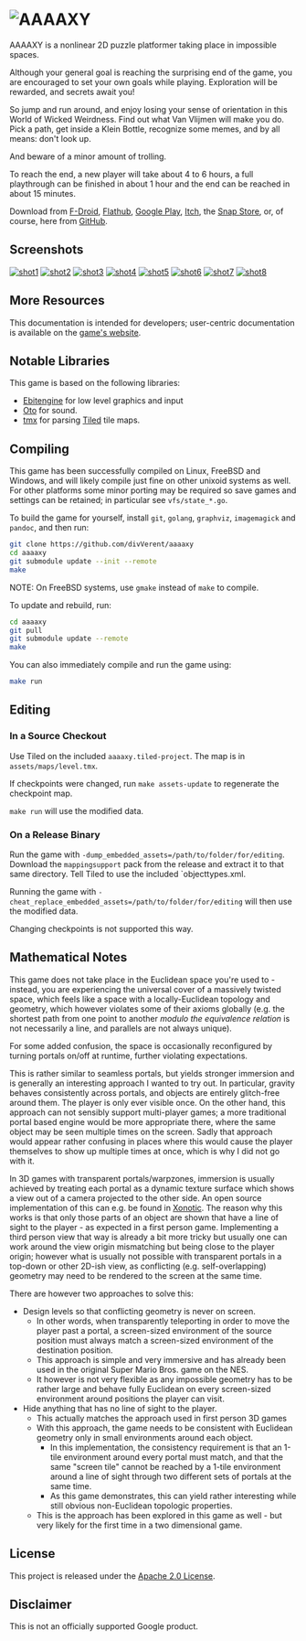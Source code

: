 # ![AAAAXY](https://divVerent.github.io/aaaaxy/logo.png)

AAAAXY is a nonlinear 2D puzzle platformer taking place in impossible
spaces.

Although your general goal is reaching the surprising end of the game,
you are encouraged to set your own goals while playing. Exploration will
be rewarded, and secrets await you!

So jump and run around, and enjoy losing your sense of orientation in
this World of Wicked Weirdness. Find out what Van Vlijmen will make you
do. Pick a path, get inside a Klein Bottle, recognize some memes, and by
all means: don't look up.

And beware of a minor amount of trolling.

To reach the end, a new player will take about 4 to 6 hours, a full
playthrough can be finished in about 1 hour and the end can be reached
in about 15 minutes.

Download from
[F-Droid](https://f-droid.org/en/packages/io.github.divverent.aaaaxy/),
[Flathub](https://flathub.org/apps/details/io.github.divverent.aaaaxy),
[Google
Play](https://play.google.com/store/apps/details?id=io.github.divverent.aaaaxy),
[Itch](https://divverent.itch.io/aaaaxy), the [Snap
Store](https://snapcraft.io/aaaaxy), or, of course, here from
[GitHub](https://github.com/divVerent/aaaaxy/releases).

## Screenshots

[![shot1](https://divVerent.github.io/aaaaxy/screenshots/shot1.jpg)](https://divVerent.github.io/aaaaxy/screenshots/shot1.png)
[![shot2](https://divVerent.github.io/aaaaxy/screenshots/shot2.jpg)](https://divVerent.github.io/aaaaxy/screenshots/shot2.png)
[![shot3](https://divVerent.github.io/aaaaxy/screenshots/shot3.jpg)](https://divVerent.github.io/aaaaxy/screenshots/shot3.png)
[![shot4](https://divVerent.github.io/aaaaxy/screenshots/shot4.jpg)](https://divVerent.github.io/aaaaxy/screenshots/shot4.png)
[![shot5](https://divVerent.github.io/aaaaxy/screenshots/shot5.jpg)](https://divVerent.github.io/aaaaxy/screenshots/shot5.png)
[![shot6](https://divVerent.github.io/aaaaxy/screenshots/shot6.jpg)](https://divVerent.github.io/aaaaxy/screenshots/shot6.png)
[![shot7](https://divVerent.github.io/aaaaxy/screenshots/shot7.jpg)](https://divVerent.github.io/aaaaxy/screenshots/shot7.png)
[![shot8](https://divVerent.github.io/aaaaxy/screenshots/shot8.jpg)](https://divVerent.github.io/aaaaxy/screenshots/shot8.png)

## More Resources

This documentation is intended for developers; user-centric
documentation is available on the [game's
website](https://divverent.github.io/aaaaxy/).

## Notable Libraries

This game is based on the following libraries:

-   [Ebitengine](https://github.com/hajimehoshi/ebiten) for low level
    graphics and input
-   [Oto](https://github.com/hajimehoshi/oto) for sound.
-   [tmx](https://github.com/fardog/tmx) for parsing
    [Tiled](https://www.mapeditor.org/) tile maps.

## Compiling

This game has been successfully compiled on Linux, FreeBSD and Windows,
and will likely compile just fine on other unixoid systems as well. For
other platforms some minor porting may be required so save games and
settings can be retained; in particular see `vfs/state_*.go`.

To build the game for yourself, install `git`, `golang`, `graphviz`,
`imagemagick` and `pandoc`, and then run:

``` sh
git clone https://github.com/divVerent/aaaaxy
cd aaaaxy
git submodule update --init --remote
make
```

NOTE: On FreeBSD systems, use `gmake` instead of `make` to compile.

To update and rebuild, run:

``` sh
cd aaaaxy
git pull
git submodule update --remote
make
```

You can also immediately compile and run the game using:

``` sh
make run
```

## Editing

### In a Source Checkout

Use Tiled on the included `aaaaxy.tiled-project`. The map is in
`assets/maps/level.tmx`.

If checkpoints were changed, run `make assets-update` to regenerate the
checkpoint map.

`make run` will use the modified data.

### On a Release Binary

Run the game with `-dump_embedded_assets=/path/to/folder/for/editing`.
Download the `mappingsupport` pack from the release and extract it to
that same directory. Tell Tiled to use the included \`objecttypes.xml.

Running the game with
`-cheat_replace_embedded_assets=/path/to/folder/for/editing` will then
use the modified data.

Changing checkpoints is not supported this way.

## Mathematical Notes

This game does not take place in the Euclidean space you're used to -
instead, you are experiencing the universal cover of a massively twisted
space, which feels like a space with a locally-Euclidean topology and
geometry, which however violates some of their axioms globally (e.g. the
shortest path from one point to another *modulo the equivalence
relation* is not necessarily a line, and parallels are not always
unique).

For some added confusion, the space is occasionally reconfigured by
turning portals on/off at runtime, further violating expectations.

This is rather similar to seamless portals, but yields stronger
immersion and is generally an interesting approach I wanted to try out.
In particular, gravity behaves consistently across portals, and objects
are entirely glitch-free around them. The player is only ever visible
once. On the other hand, this approach can not sensibly support
multi-player games; a more traditional portal based engine would be more
appropriate there, where the same object may be seen multiple times on
the screen. Sadly that approach would appear rather confusing in places
where this would cause the player themselves to show up multiple times
at once, which is why I did not go with it.

In 3D games with transparent portals/warpzones, immersion is usually
achieved by treating each portal as a dynamic texture surface which
shows a view out of a camera projected to the other side. An open source
implementation of this can e.g. be found in
[Xonotic](https://www.xonotic.org). The reason why this works is that
only those parts of an object are shown that have a line of sight to the
player - as expected in a first person game. Implementing a third person
view that way is already a bit more tricky but usually one can work
around the view origin mismatching but being close to the player origin;
however what is usually not possible with transparent portals in a
top-down or other 2D-ish view, as conflicting (e.g. self-overlapping)
geometry may need to be rendered to the screen at the same time.

There are however two approaches to solve this:

-   Design levels so that conflicting geometry is never on screen.
    -   In other words, when transparently teleporting in order to move
        the player past a portal, a screen-sized environment of the
        source position must always match a screen-sized environment of
        the destination position.
    -   This approach is simple and very immersive and has already been
        used in the original Super Mario Bros. game on the NES.
    -   It however is not very flexible as any impossible geometry has
        to be rather large and behave fully Euclidean on every
        screen-sized environment around positions the player can visit.
-   Hide anything that has no line of sight to the player.
    -   This actually matches the approach used in first person 3D games
    -   With this approach, the game needs to be consistent with
        Euclidean geometry only in small environments around each
        object.
        -   In this implementation, the consistency requirement is that
            an 1-tile environment around every portal must match, and
            that the same "screen tile" cannot be reached by a 1-tile
            environment around a line of sight through two different
            sets of portals at the same time.
        -   As this game demonstrates, this can yield rather interesting
            while still obvious non-Euclidean topologic properties.
    -   This is the approach has been explored in this game as well -
        but very likely for the first time in a two dimensional game.

## License

This project is released under the [Apache 2.0 License](LICENSE).

## Disclaimer

This is not an officially supported Google product.
